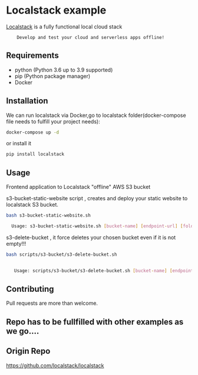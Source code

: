 # Localstack example

[Localstack](https://localstack.cloud/) is a fully functional local cloud stack
        
        Develop and test your cloud and serverless apps offline!

##
## Requirements


- python (Python 3.6 up to 3.9 supported)
- pip (Python package manager)
- Docker

## Installation
We can run localstack via Docker,go to localstack folder(docker-compose file needs to fulfill your project needs):

```bash
docker-compose up -d
```

or install it
```bash
pip install localstack
```

## Usage

 Frontend application to Localstack "offline" AWS S3 bucket 

s3-bucket-static-website script , creates and deploy your static website to  localstack S3 bucket.
```bash
bash s3-bucket-static-website.sh 

  Usage: s3-bucket-static-website.sh [bucket-name] [endpoint-url] [folder-path] [start-index-file] 
```

s3-delete-bucket , it force deletes your chosen bucket even if it is not empty!!!
```bash
bash scripts/s3-bucket/s3-delete-bucket.sh 
  

   Usage: scripts/s3-bucket/s3-delete-bucket.sh [bucket-name] [endpoint-url] 
```
## Contributing
Pull requests are more than welcome.

## Repo has to be fullfilled with other examples as we go....
## Origin Repo
https://github.com/localstack/localstack